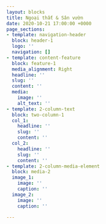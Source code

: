 ```yaml
---
layout: blocks
title: Ngoại thất & Sân vườn
date: 2020-10-21 17:00:00 +0000
page_sections:
- template: navigation-header
  block: header-1
  logo: ''
  navigation: []
- template: content-feature
  block: feature-1
  media_alignment: Right
  headline: ''
  slug: ''
  content: ''
  media:
    image: ''
    alt_text: ''
- template: 2-column-text
  block: two-column-1
  col_1:
    headline: ''
    slug: ''
    content: ''
  col_2:
    headline: ''
    slug: ''
    content: ''
- template: 2-column-media-element
  block: media-2
  image_1:
    image: ''
    caption: ''
  image_2:
    image: ''
    caption: ''

---
```

